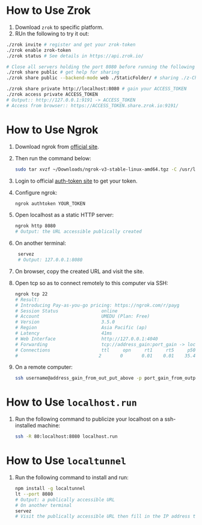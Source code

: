 # How to Use Zrok

1. Download `zrok` to specific platform.
2. RUn the following to try it out:
```bash
./zrok invite # register and get your zrok-token
./zrok enable zrok-token
./zrok status # See details in https://api.zrok.io/

# Close all servers holding the port 8080 before running the following command
./zrok share public # get help for sharing
./zrok share public --backend-mode web ./StaticFolder/ # sharing ./z-ChatSim/ to public as a static server

./zrok share private http://localhost:8080 # gain your ACCESS_TOKEN
./zrok access private ACCESS_TOKEN
# Output:: http://127.0.0.1:9191 -> ACCESS_TOKEN
# Access from browser:: https://ACCESS_TOKEN.share.zrok.io:9191/

```

# How to Use Ngrok

1. Download ngrok from [official site](https://ngrok.com/download).
2. Then run the command below:

    ```bash
    sudo tar xvzf ~/Downloads/ngrok-v3-stable-linux-amd64.tgz -C /usr/local/bin
    ```

3. Login to official [auth-token site](https://dashboard.ngrok.com/get-started/your-authtoken) to get your token.
4. Configure ngrok:

    ```bash
    ngrok authtoken YOUR_TOKEN
    ```

5. Open localhost as a static HTTP server:
    
    ```bash
    ngrok http 8080
    # Output: the URL accessible publically created 
    ```

6. On another terminal:
   ```bash
    servez
    # Output: 127.0.0.1:8080
   ```

7. On browser, copy the created URL and visit the site.


8. Open tcp so as to connect remotely to this computer via SSH:
    
    ```bash
    ngrok tcp 22
    # Result:                                                                                                                                                                                                                  
    # Introducing Pay-as-you-go pricing: https://ngrok.com/r/payg                                                                                                                                                        
    # Session Status                online                                                                                                                                                                               
    # Account                       UMEDU (Plan: Free)                                                                                                                                                                   
    # Version                       3.5.0                                                                                                                                                                                
    # Region                        Asia Pacific (ap)                                                                                                                                                                    
    # Latency                       41ms                                                                                                                                                                                 
    # Web Interface                 http://127.0.0.1:4040                                                                                                                                                                
    # Forwarding                    tcp://address_gain:port_gain -> localhost:22  # Copy your address from this line!!! (Note that the port will change dynamically on each run) 
    # Connections                   ttl     opn     rt1     rt5     p50     p90                                                                                                                                          
    #                              2       0       0.01    0.01    35.41   57.66     
    ```

9. On a remote computer:

    ```bash
    ssh username@address_gain_from_out_put_above -p port_gain_from_output_above
    ```


# How to Use `localhost.run`

1. Run the following command to publicize your localhost on a ssh-installed machine:
    ```bash
    ssh -R 80:localhost:8080 localhost.run
    ```


# How to Use `localtunnel`

1. Run the following command to install and run:
    ```bash
    npm install -g localtunnel
    lt --port 8080
    # Output: a publically accessible URL
    # On another terminal
    servez
    # Visit the publically accessible URL then fill in the IP address to the page to configure its accessiblity, then everyone can access that page via the URL
    ```    
